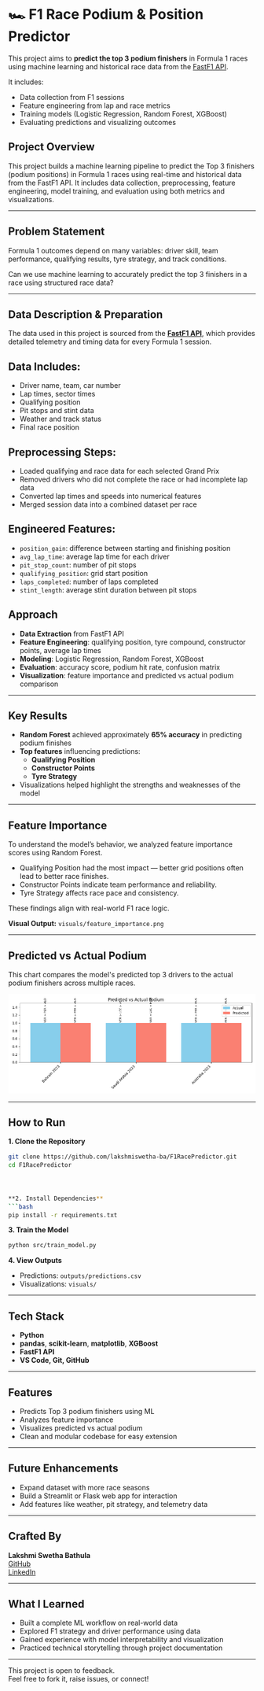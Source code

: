 # 🏎️ F1 Race Podium & Position Predictor

This project aims to **predict the top 3 podium finishers** in Formula 1 races using machine learning and historical race data from the [FastF1 API](https://theoehrly.github.io/Fast-F1/). 

It includes:
- Data collection from F1 sessions
- Feature engineering from lap and race metrics
- Training models (Logistic Regression, Random Forest, XGBoost)
- Evaluating predictions and visualizing outcomes



## Project Overview

This project builds a machine learning pipeline to predict the Top 3 finishers (podium positions) in Formula 1 races using real-time and historical data from the FastF1 API. It includes data collection, preprocessing, feature engineering, model training, and evaluation using both metrics and visualizations.

---

## Problem Statement

Formula 1 outcomes depend on many variables: driver skill, team performance, qualifying results, tyre strategy, and track conditions.

Can we use machine learning to accurately predict the top 3 finishers in a race using structured race data?

---

## Data Description & Preparation

The data used in this project is sourced from the **[FastF1 API](https://theoehrly.github.io/Fast-F1/)**, which provides detailed telemetry and timing data for every Formula 1 session.

## Data Includes:
- Driver name, team, car number
- Lap times, sector times
- Qualifying position
- Pit stops and stint data
- Weather and track status
- Final race position

## Preprocessing Steps:
- Loaded qualifying and race data for each selected Grand Prix
- Removed drivers who did not complete the race or had incomplete lap data
- Converted lap times and speeds into numerical features
- Merged session data into a combined dataset per race

## Engineered Features:
- `position_gain`: difference between starting and finishing position
- `avg_lap_time`: average lap time for each driver
- `pit_stop_count`: number of pit stops
- `qualifying_position`: grid start position
- `laps_completed`: number of laps completed
- `stint_length`: average stint duration between pit stops

## Approach

- **Data Extraction** from FastF1 API  
- **Feature Engineering**: qualifying position, tyre compound, constructor points, average lap times  
- **Modeling**: Logistic Regression, Random Forest, XGBoost  
- **Evaluation**: accuracy score, podium hit rate, confusion matrix  
- **Visualization**: feature importance and predicted vs actual podium comparison  

---

## Key Results

- **Random Forest** achieved approximately **65% accuracy** in predicting podium finishes  
- **Top features** influencing predictions:
  - **Qualifying Position**
  - **Constructor Points**
  - **Tyre Strategy**
- Visualizations helped highlight the strengths and weaknesses of the model  

---

## Feature Importance

To understand the model’s behavior, we analyzed feature importance scores using Random Forest.  

- Qualifying Position had the most impact — better grid positions often lead to better race finishes.  
- Constructor Points indicate team performance and reliability.  
- Tyre Strategy affects race pace and consistency.  

These findings align with real-world F1 race logic.

**Visual Output:** `visuals/feature_importance.png`

---

## Predicted vs Actual Podium

This chart compares the model's predicted top 3 drivers to the actual podium finishers across multiple races.

[![Predicted vs Actual Podium](visuals/predicted_vs_actual_podium.png)](visuals/predicted_vs_actual_podium.png)


---

## How to Run

**1. Clone the Repository**
```bash
git clone https://github.com/lakshmiswetha-ba/F1RacePredictor.git
cd F1RacePredictor



**2. Install Dependencies**
```bash
pip install -r requirements.txt
```


**3. Train the Model**
```bash
python src/train_model.py
```

**4. View Outputs**
- Predictions: `outputs/predictions.csv`  
- Visualizations: `visuals/`

---

## Tech Stack

- **Python**
- **pandas**, **scikit-learn**, **matplotlib**, **XGBoost**
- **FastF1 API** 
- **VS Code, Git, GitHub** 

---

## Features

- Predicts Top 3 podium finishers using ML
- Analyzes feature importance
- Visualizes predicted vs actual podium
- Clean and modular codebase for easy extension

---

## Future Enhancements

- Expand dataset with more race seasons
- Build a Streamlit or Flask web app for interaction
- Add features like weather, pit strategy, and telemetry data

---

## Crafted By

**Lakshmi Swetha Bathula**  
[GitHub](https://github.com/lakshmiswetha-ba)  
[LinkedIn](https://www.linkedin.com/in/lakshmiswetha)

---

## What I Learned

- Built a complete ML workflow on real-world data  
- Explored F1 strategy and driver performance using data  
- Gained experience with model interpretability and visualization  
- Practiced technical storytelling through project documentation

---

This project is open to feedback.  
Feel free to fork it, raise issues, or connect!
